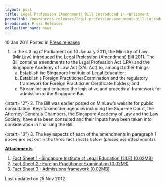 ```yaml
---
layout: post
title: Legal Profession (Amendment) Bill introduced in Parliament
permalink: /news/press-releases/legal-profession-amendment-bill-introduced-in-parliament
breadcrumb: Press Releases
collection_name: news
---
```



10 Jan 2011 Posted in [Press releases](/news/press-releases)

<ol>
<li> In the sitting of Parliament on 10 January 2011, the Ministry of Law (MinLaw) introduced the Legal Profession (Amendment) Bill 2011. The Bill contains amendments to the Legal Profession Act (LPA) and the Singapore Academy of Law Act (SAL Act) to, amongst other things:
<ol style="list-style-type: lower-alpha">
<li>Establish the Singapore Institute of Legal Education;</li>
<li> Establish a Foreign Practitioner Examination and the regulatory framework for Foreign Practitioner Certificate holders; and</li>
<li> Streamline and enhance the legislative and procedural framework for admission to the Singapore Bar.</li>
</ol>


</li>


</ol>

{:start="2"}
2. The Bill was earlier posted on MinLaw’s website for public consultation. Key stakeholder agencies including the Supreme Court, the Attorney-General’s Chambers, the Singapore Academy of Law and the Law Society, have also been consulted and their inputs have been taken into consideration in finalising the Bill.


{:start="3"}
3. The key aspects of each of the amendments in paragraph 1 above are set out in the three fact sheets below (please see attachments).


**<u>Attachments</u>**

1. [Fact Sheet 1 - Singapore Institute of Legal Education (SILE) (0.02MB)](/files/news/press-releases/2011/01/linkclicka379.pdf)
2. [Fact Sheet 2 - Foreign Practitioner Examination (0.02MB)](/files/news/press-releases/2011/01/linkclick6fc9.pdf)
3. [Fact Sheet 3 - Admissions framework (0.02MB)](/files/news/press-releases/2011/01/linkclick2d93.pdf)


<p class="right-side-updated">Last updated on 25 Nov 2012</p>




